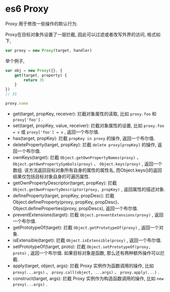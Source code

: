 # es6 Proxy 

Proxy 用于修改一些操作的默认行为. 

Proxy在目标对象外设置了一层拦截, 因此可以过滤或者改写外界的访问, 格式如下, 

``` js
var proxy = new Proxy(target, handler)
```

举个例子, 

``` js
var obj = new Proxy({}, {
    get(target, property) {
        return 35
    }
})
// 35
```

``` js
proxy.name
```

* get(target, propKey, receiver): 拦截对象属性的读取, 比如 `proxy.foo` 和 `proxy['foo']` . 
* set(target, propKey, value, receiver): 拦截对象属性的设置, 比如 `proxy.foo = v` 或 `proxy['foo'] = v` , 返回一个布尔值. 
* has(target, propKey): 拦截 `propKey in proxy` 的操作, 返回一个布尔值. 
* deleteProperty(target, propKey): 拦截 `delete proxy[propKey]` 的操作, 返回一个布尔值. 
* ownKeys(target): 拦截 `Object.getOwnPropertyNames(proxy)` 、 `Object.getOwnPropertySymbols(proxy)` 、 `Object.keys(proxy)` , 返回一个数组. 该方法返回目标对象所有自身的属性的属性名, 而Object.keys()的返回结果仅包括目标对象自身的可遍历属性. 
* getOwnPropertyDescriptor(target, propKey): 拦截 `Object.getOwnPropertyDescriptor(proxy, propKey)` , 返回属性的描述对象. 
* defineProperty(target, propKey, propDesc): 拦截Object.defineProperty(proxy, propKey, propDesc)、 Object.defineProperties(proxy, propDescs), 返回一个布尔值. 
* preventExtensions(target): 拦截 `Object.preventExtensions(proxy)` , 返回一个布尔值. 
* getPrototypeOf(target): 拦截 `Object.getPrototypeOf(proxy)` , 返回一个对象. 
* isExtensible(target): 拦截 `Object.isExtensible(proxy)` , 返回一个布尔值. 
* setPrototypeOf(target, proto): 拦截 `Object.setPrototypeOf(proxy, proto)` , 返回一个布尔值. 如果目标对象是函数, 那么还有两种额外操作可以拦截. 
* apply(target, object, args): 拦截 Proxy 实例作为函数调用的操作, 比如 `proxy(...args)` 、 `proxy.call(object, ...args)` 、 `proxy.apply(...)` . 
* construct(target, args): 拦截 Proxy 实例作为构造函数调用的操作, 比如 `new proxy(...args)` . 

